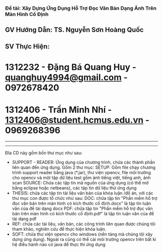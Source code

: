 ### Đề tài: Xây Dựng Ứng Dụng Hỗ Trợ Đọc Văn Bản Dạng Ảnh Trên Màn Hình Cố Định
## GV Hướng Dẫn: TS. Nguyễn Sơn Hoàng Quốc
## SV Thực Hiện:
# 1312232 - Đặng Bá Quang Huy - quanghuy4994@gmail.com - 0972678420
# 1312406 - Trần Minh Nhí -  1312406@student.hcmus.edu.vn - 0969268396
----------------------------------------------------------------------------------------------------------
----------------------------------------------------------------------------------------------------------

Đĩa CD này gồm bốn thư mục như sau:
- SUPPORT - READER: Ứng dụng của chương trình, chứa các thành phần liên quan đến ứng dụng. Gồm 2 thư mục:
	SETUP: Gồm file chạy chương trình support reader bằng java (*.jar), thư viện opencv, file môi trường cho opencv và một tập dữ liệu test gồm ảnh tiếng việt, tiếng anh, ảnh scan
	SOURCE: Chứa các tập tin mã nguồn của ứng dụng (có thể mở bằng eclipse hoặc netbeans), các tập tin dữ liệu thử ứng dụng
- THESIS: chứa các tập tin tài liệu văn bản của khóa luận /đồ án, với các thư mục con được tổ chức như sau:
	DOC: chứa tập tin "Phần mềm hỗ trợ đọc văn bản trên màn hình có kích thước cố định.docx" là tập tin luận văn của đề tài dạng docx
	PDF: chứa tập tin "Phần mềm hỗ trợ đọc văn bản trên màn hình có kích thước cố định.pdf" là tập tin luận văn của đề tài dạng pdf
- REF: chứa các tài liệu, văn bản, các công trình liên quan được chúng tôi tham khảo, nghiên cứu để thực hiện khóa luận.
- SOFT: chứa thư viện opencv cho windows (nền tảng mà chúng tôi xây dựng ứng dụng). Ngoài ra cũng có thể cài môi trường opencv trên bất kì hệ điều hành nào có java để thực thi ứng dụng
